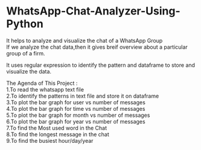 # WhatsApp-Chat-Analyzer-Using-Python
It helps to analyze and visualize the chat of a WhatsApp Group                                                                             
If we analyze the chat data,then it gives breif overview about a particular group of a firm.                                               

It uses regular expression to identify the pattern  and dataframe to store and visualize the data.                                         

The Agenda of This Project :                                                                                                               
1.To read the whatsapp text file                                                                                                           
2.To identify the patterns in text file and store it on dataframe                                                                         
3.To plot the bar graph for user vs number of messages                                                                                     
4.To plot the bar graph for time vs number of messages                                                                                     
5.To plot the bar graph for month vs number of messages                                                                                   
6.To plot the bar graph for year vs number of messages                                                                                     
7.To find the Most used word in the Chat                                                                                                   
8.To find the longest message in the chat                                                                                                 
9.To find the busiest hour/day/year                                                                                                       



